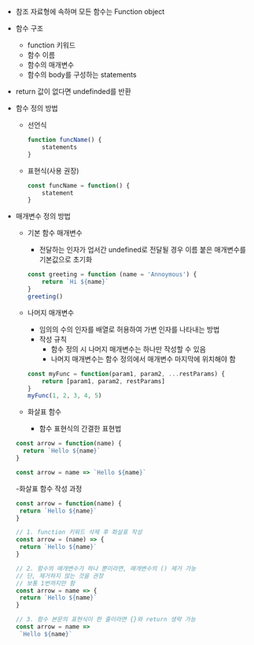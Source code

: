 - 참조 자료형에 속하며 모든 함수는 Function object
- 함수 구조
  - function 키워드
  - 함수 이름
  - 함수의 매개변수
  - 함수의 body를 구성하는 statements
- return 값이 없다면 undefinded를 반환
- 함수 정의 방법
  - 선언식
    ```javascript
    function funcName() {
        statements
    }
    ```
  - 표현식(사용 권장)
    ```javascript
    const funcName = function() {
        statement
    }
- 매개변수 정의 방법
  - 기본 함수 매개변수
    - 전달하는 인자가 업서간 undefined로 전달될 경우 이름 붙은 매개변수를 기본값으로 초기화
    ```javascript
    const greeting = function (name = 'Annoymous') {
        return `Hi ${name}`
    }
    greeting()
    ```
  - 나머지 매개변수
    - 임의의 수의 인자를 배열로 허용하여 가변 인자를 나타내는 방법
    - 작성 규칙
      - 함수 정의 시 나머지 매개변수는 하나만 작성할 수 있음
      - 나머지 매개변수는 함수 정의에서 매개변수 마지막에 위치해야 함
    ```javascript
    const myFunc = function(param1, param2, ...restParams) {
        return [param1, param2, restParams]
    }
    myFunc(1, 2, 3, 4, 5)
    ```

  - 화살표 함수
    - 함수 표현식의 간결한 표현법
  ```javascript
  const arrow = function(name) {
    return `Hello ${name}`
  }
  
  const arrow = name => `Hello ${name}`
  ```

  -화살표 함수 작성 과정
   ```javascript 
   const arrow = function(name) {
    return `Hello ${name}`
   }

   // 1. function 키워드 삭제 후 화살표 작성
   const arrow = (name) => {
    return `Hello ${name}`
   }

   // 2. 함수의 매개변수가 하나 뿐이라면, 매개변수의 () 제거 가능
   // 단, 제거하지 않는 것을 권장
   // 보통 1번까지만 함
   const arrow = name => {
    return `Hello ${name}`
   }

   // 3. 함수 본문의 표현식이 한 줄이라면 {}와 return 생략 가능
   const arrow = name =>
    `Hello ${name}`
   ```